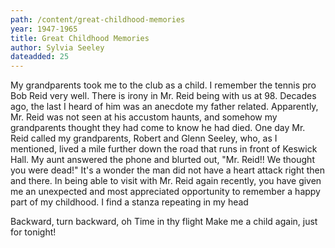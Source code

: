 ```yaml
---
path: /content/great-childhood-memories
year: 1947-1965
title: Great Childhood Memories
author: Sylvia Seeley
dateadded: 25
---
```


My grandparents took me to the club as a child. I remember the tennis pro Bob Reid very well. There is irony in Mr. Reid being with us at 98.  Decades ago, the last I heard of him was an anecdote my father related.  Apparently, Mr. Reid was not seen at his accustom haunts, and somehow my grandparents thought they had come to know he had died.  One day  Mr. Reid called my grandparents, Robert and Glenn Seeley, who, as I mentioned, lived a mile further down the road that runs in front of Keswick Hall.  My aunt answered the phone and blurted out, "Mr. Reid!!  We thought you were dead!"  It's a wonder the man did not have a heart attack right then and there. In being able to visit with Mr. Reid again recently, you have given me an unexpected and most appreciated opportunity to remember a happy part of my childhood.  I find a stanza repeating in my head

Backward, turn backward, oh Time in thy flight
Make me a child again, just for tonight!